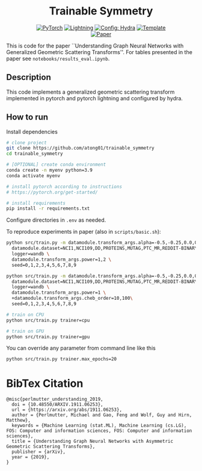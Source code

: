 <div align="center">

# Trainable Symmetry

<a href="https://pytorch.org/get-started/locally/"><img alt="PyTorch" src="https://img.shields.io/badge/PyTorch-ee4c2c?logo=pytorch&logoColor=white"></a>
<a href="https://pytorchlightning.ai/"><img alt="Lightning" src="https://img.shields.io/badge/-Lightning-792ee5?logo=pytorchlightning&logoColor=white"></a>
<a href="https://hydra.cc/"><img alt="Config: Hydra" src="https://img.shields.io/badge/Config-Hydra-89b8cd"></a>
<a href="https://github.com/ashleve/lightning-hydra-template"><img alt="Template" src="https://img.shields.io/badge/-Lightning--Hydra--Template-017F2F?style=flat&logo=github&labelColor=gray"></a><br>
[![Paper](http://img.shields.io/badge/paper-arxiv.1911.06253-B31B1B.svg)](https://arxiv.org/abs/1911.06253)

<!-- [![Conference](http://img.shields.io/badge/AnyConference-year-4b44ce.svg)](https://papers.nips.cc/paper/2020) -->

</div>

This is code for the paper \`\`Understanding Graph Neural Networks with Generalized Geometric Scattering Transforms''. For tables presented in the paper see `notebooks/results_eval.ipynb`.

## Description

This code implements a generalized geometric scattering transform implemented in pytorch and pytorch lightning and configured by hydra.

## How to run

Install dependencies

```bash
# clone project
git clone https://github.com/atong01/trainable_symmetry
cd trainable_symmetry

# [OPTIONAL] create conda environment
conda create -n myenv python=3.9
conda activate myenv

# install pytorch according to instructions
# https://pytorch.org/get-started/

# install requirements
pip install -r requirements.txt
```

Configure directories in `.env` as needed.

To reproduce experiments in paper (also in `scripts/basic.sh`):

```bash
python src/train.py -m datamodule.transform_args.alpha=-0.5,-0.25,0.0,0.25,0.5 \
  datamodule.dataset=NCI1,NCI109,DD,PROTEINS,MUTAG,PTC_MR,REDDIT-BINARY,REDDIT-MULTI-5K,COLLAB,IMDB-BINARY,IMDB-MULTI \
  logger=wandb \
  datamodule.transform_args.power=1,2 \
  seed=0,1,2,3,4,5,6,7,8,9

python src/train.py -m datamodule.transform_args.alpha=-0.5,-0.25,0.0,0.25,0.5 \
  datamodule.dataset=NCI1,NCI109,DD,PROTEINS,MUTAG,PTC_MR,REDDIT-BINARY,REDDIT-MULTI-5K,COLLAB,IMDB-BINARY,IMDB-MULTI \
  logger=wandb \
  datamodule.transform_args.power=1 \
  +datamodule.transform_args.cheb_order=10,100\
  seed=0,1,2,3,4,5,6,7,8,9
```

```bash
# train on CPU
python src/train.py trainer=cpu

# train on GPU
python src/train.py trainer=gpu
```

You can override any parameter from command line like this

```bash
python src/train.py trainer.max_epochs=20
```

# BibTex Citation

```
@misc{perlmutter_understanding_2019,
  doi = {10.48550/ARXIV.1911.06253},
  url = {https://arxiv.org/abs/1911.06253},
  author = {Perlmutter, Michael and Gao, Feng and Wolf, Guy and Hirn, Matthew},
  keywords = {Machine Learning (stat.ML), Machine Learning (cs.LG), FOS: Computer and information sciences, FOS: Computer and information sciences},
  title = {Understanding Graph Neural Networks with Asymmetric Geometric Scattering Transforms},
  publisher = {arXiv},
  year = {2019},
}
```
